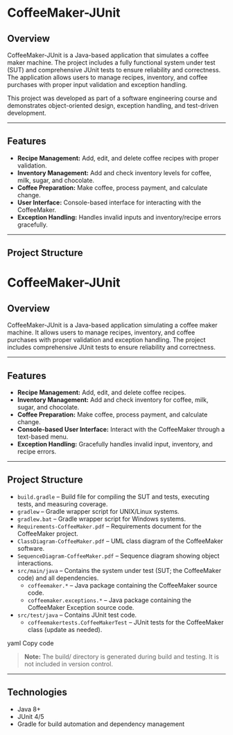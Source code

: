 # CoffeeMaker-JUnit

## Overview
CoffeeMaker-JUnit is a Java-based application that simulates a coffee maker machine. The project includes a fully functional system under test (SUT) and comprehensive JUnit tests to ensure reliability and correctness. The application allows users to manage recipes, inventory, and coffee purchases with proper input validation and exception handling.

This project was developed as part of a software engineering course and demonstrates object-oriented design, exception handling, and test-driven development.

---

## Features
- **Recipe Management:** Add, edit, and delete coffee recipes with proper validation.
- **Inventory Management:** Add and check inventory levels for coffee, milk, sugar, and chocolate.
- **Coffee Preparation:** Make coffee, process payment, and calculate change.
- **User Interface:** Console-based interface for interacting with the CoffeeMaker.
- **Exception Handling:** Handles invalid inputs and inventory/recipe errors gracefully.

---

## Project Structure

# CoffeeMaker-JUnit

## Overview
CoffeeMaker-JUnit is a Java-based application simulating a coffee maker machine. It allows users to manage recipes, inventory, and coffee purchases with proper validation and exception handling. The project includes comprehensive JUnit tests to ensure reliability and correctness.

---

## Features
- **Recipe Management:** Add, edit, and delete coffee recipes.
- **Inventory Management:** Add and check inventory for coffee, milk, sugar, and chocolate.
- **Coffee Preparation:** Make coffee, process payment, and calculate change.
- **Console-based User Interface:** Interact with the CoffeeMaker through a text-based menu.
- **Exception Handling:** Gracefully handles invalid input, inventory, and recipe errors.

---

## Project Structure
- `build.gradle` – Build file for compiling the SUT and tests, executing tests, and measuring coverage.  
- `gradlew` – Gradle wrapper script for UNIX/Linux systems.  
- `gradlew.bat` – Gradle wrapper script for Windows systems.  
- `Requirements-CoffeeMaker.pdf` – Requirements document for the CoffeeMaker project.  
- `ClassDiagram-CoffeeMaker.pdf` – UML class diagram of the CoffeeMaker software.  
- `SequenceDiagram-CoffeeMaker.pdf` – Sequence diagram showing object interactions.  
- `src/main/java` – Contains the system under test (SUT; the CoffeeMaker code) and all dependencies.  
  - `coffeemaker.*` – Java package containing the CoffeeMaker source code.
  - `coffeemaker.exceptions.*` – Java package containing the CoffeeMaker Exception source code.  
- `src/test/java` – Contains JUnit test code.  
  - `coffeemakertests.CoffeeMakerTest` – JUnit tests for the CoffeeMaker class (update as needed).  
     
yaml 
Copy code 

> **Note:** The build/ directory is generated during build and testing. It is not included in version control.

---

## Technologies
- Java 8+
- JUnit 4/5
- Gradle for build automation and dependency management
